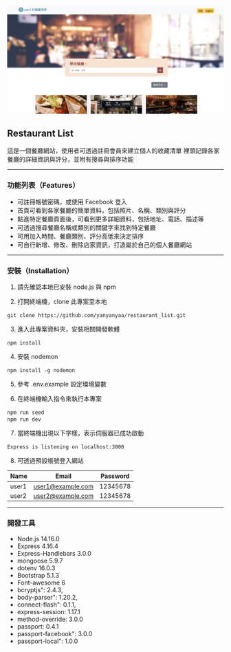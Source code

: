 ![image](https://github.com/yanyanyaa/restaurant_list/blob/main/cover.png)

## Restaurant List
這是一個餐廳網站，使用者可透過註冊會員來建立個人的收藏清單
裡頭記錄各家餐廳的詳細資訊與評分，並附有搜尋與排序功能

---
### 功能列表（Features）
- 可註冊帳號密碼，或使用 Facebook 登入
- 首頁可看到各家餐廳的簡單資料，包括照片、名稱、類別與評分
- 點進特定餐廳頁面後，可看到更多詳細資料，包括地址、電話、描述等
- 可透過搜尋餐廳名稱或類別的關鍵字來找到特定餐廳
- 可用加入時間、餐廳類別、評分高低來決定排序
- 可自行新增、修改、刪除店家資訊，打造屬於自己的個人餐廳網站

---
### 安裝（Installation）
1. 請先確認本地已安裝 node.js 與 npm

2. 打開終端機，clone 此專案至本地
```
git clone https://github.com/yanyanyaa/restaurant_list.git
```

3. 進入此專案資料夾，安裝相關開發軟體
```
npm install
```

4. 安裝 nodemon
```
npm install -g nodemon
```

5. 參考 .env.example 設定環境變數

6. 在終端機輸入指令來執行本專案
```
npm run seed
npm run dev
```

7. 當終端機出現以下字樣，表示伺服器已成功啟動
```
Express is listening on localhost:3000
```

8. 可透過預設帳號登入網站
   
|Name |Email            |Password|
|-----|-----------------|--------|
|user1|user1@example.com|12345678|
|user2|user2@example.com|12345678|


---
### 開發工具

- Node.js 14.16.0
- Express 4.16.4
- Express-Handlebars 3.0.0
- mongoose 5.9.7
- dotenv 16.0.3
- Bootstrap 5.1.3
- Font-awesome 6
- bcryptjs": 2.4.3,
- body-parser": 1.20.2,
- connect-flash": 0.1.1,
- express-session: 1.17.1
- method-override: 3.0.0
- passport: 0.4.1
- passport-facebook": 3.0.0
- passport-local": 1.0.0
